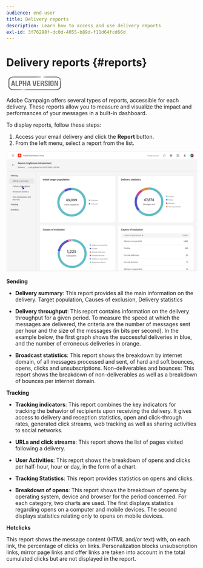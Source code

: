 ```yaml
---
audience: end-user
title: Delivery reports
description: Learn how to access and use delivery reports
exl-id: 3f76298f-dc0d-4055-b89d-f11d64fcd66d
---
```

# Delivery reports {#reports}

![](../assets/do-not-localize/badge.png)

<!--
detail delivery reports and how to access them

same content as in v7 (excepted for the navigation that is similar to AJO
-->

Adobe Campaign offers several types of reports, accessible for each delivery. These reports allow you to measure and visualize the impact and performances of your messages in a built-in dashboard.

To display reports, follow these steps:

1. Access your email delivery and click the **Report** button.
1. From the left menu, select a report from the list.

![](assets/reporting.png)

**Sending**

* **Delivery summary**: This report provides all the main information on the delivery. Target population, Causes of exclusion, Delivery statistics

* **Delivery throughput**: This report contains information on the delivery throughput for a given period. To measure the speed at which the messages are delivered, the criteria are the number of messages sent per hour and the size of the messages (in bits per second). In the example below, the first graph shows the successful deliveries in blue, and the number of erroneous deliveries in orange.

* **Broadcast statistics**: This report shows the breakdown by internet domain, of all messages processed and sent, of hard and soft bounces, opens, clicks and unsubscriptions.
Non-deliverables and bounces: This report shows the breakdown of non-deliverables as well as a breakdown of bounces per internet domain.

**Tracking**

* **Tracking indicators**: This report combines the key indicators for tracking the behavior of recipients upon receiving the delivery. It gives access to delivery and reception statistics, open and click-through rates, generated click streams, web tracking as well as sharing activities to social networks.

* **URLs and click streams**: This report shows the list of pages visited following a delivery.

* **User Activities**: This report shows the breakdown of opens and clicks per half-hour, hour or day, in the form of a chart.

* **Tracking Statistics**: This report provides statistics on opens and clicks.

* **Breakdown of opens**: This report shows the breakdown of opens by operating system, device and browser for the period concerned. For each category, two charts are used. The first displays statistics regarding opens on a computer and mobile devices. The second displays statistics relating only to opens on mobile devices.

**Hotclicks**

This report shows the message content (HTML and/or text) with, on each link, the percentage of clicks on links. Personalization blocks unsubscription links, mirror page links and offer links are taken into account in the total cumulated clicks but are not displayed in the report.

